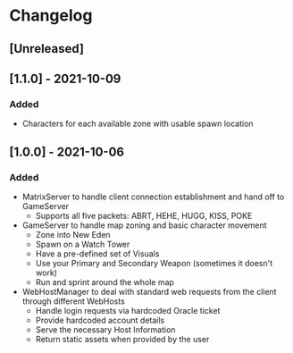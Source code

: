 # Changelog

## [Unreleased]

## [1.1.0] - 2021-10-09

### Added

- Characters for each available zone with usable spawn location

## [1.0.0] - 2021-10-06

### Added

- MatrixServer to handle client connection establishment and hand off to GameServer
  - Supports all five packets: ABRT, HEHE, HUGG, KISS, POKE
- GameServer to handle map zoning and basic character movement
  - Zone into New Eden
  - Spawn on a Watch Tower
  - Have a pre-defined set of Visuals
  - Use your Primary and Secondary Weapon (sometimes it doesn't work)
  - Run and sprint around the whole map
- WebHostManager to deal with standard web requests from the client through different WebHosts
  - Handle login requests via hardcoded Oracle ticket
  - Provide hardcoded account details
  - Serve the necessary Host Information
  - Return static assets when provided by the user